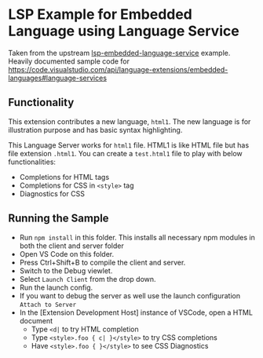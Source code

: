 # LSP Example for Embedded Language using Language Service

Taken from the upstream [lsp-embedded-language-service](https://github.com/microsoft/vscode-extension-samples/tree/master/lsp-embedded-language-service) example.
Heavily documented sample code for https://code.visualstudio.com/api/language-extensions/embedded-languages#language-services

## Functionality

This extension contributes a new language, `html1`. The new language is for illustration purpose and has basic syntax highlighting.

This Language Server works for `html1` file. HTML1 is like HTML file but has file extension `.html1`. You can create a `test.html1` file to play with below functionalities:

- Completions for HTML tags
- Completions for CSS in `<style>` tag
- Diagnostics for CSS

## Running the Sample

- Run `npm install` in this folder. This installs all necessary npm modules in both the client and server folder
- Open VS Code on this folder.
- Press Ctrl+Shift+B to compile the client and server.
- Switch to the Debug viewlet.
- Select `Launch Client` from the drop down.
- Run the launch config.
- If you want to debug the server as well use the launch configuration `Attach to Server`
- In the [Extension Development Host] instance of VSCode, open a HTML document
  - Type `<d|` to try HTML completion
  - Type `<style>.foo { c| }</style>` to try CSS completions
  - Have `<style>.foo { }</style>` to see CSS Diagnostics
